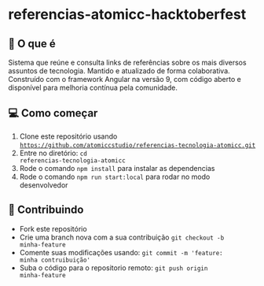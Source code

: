 # referencias-atomicc-hacktoberfest

## :memo: O que é

Sistema que reúne e consulta links de referências
sobre os mais diversos assuntos de tecnologia. Mantido e atualizado de forma colaborativa.
Construído com o framework Angular na versão 9, com código aberto e disponível para melhoria contínua pela comunidade. 

## 💻 Como começar

1. Clone este repositório usando <code>https://github.com/atomiccstudio/referencias-tecnologia-atomicc.git</code>
2. Entre no diretório: <code>cd referencias-tecnologia-atomicc</code>
3. Rode o comando <code>npm install</code> para instalar as dependencias
4. Rode o comando <code>npm run start:local</code> para rodar no modo desenvolvedor

## :tada: Contribuindo

- Fork este repositório
- Crie uma branch nova com a sua contribuição <code>git checkout -b minha-feature</code>
- Comente suas modificações usando: <code>git commit -m 'feature: minha contruibuição'</code>
- Suba o código para o repositorio remoto: <code>git push origin minha-feature</code>